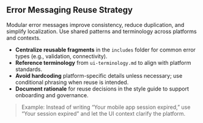 ## Error Messaging Reuse Strategy

Modular error messages improve consistency, reduce duplication, and simplify localization. Use shared patterns and terminology across platforms and contexts.

- **Centralize reusable fragments** in the `includes` folder for common error types (e.g., validation, connectivity).
- **Reference terminology** from `ui-terminology.md` to align with platform standards.
- **Avoid hardcoding** platform-specific details unless necessary; use conditional phrasing when reuse is intended.
- **Document rationale** for reuse decisions in the style guide to support onboarding and governance.

> Example: Instead of writing “Your mobile app session expired,” use “Your session expired” and let the UI context clarify the platform.
